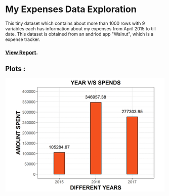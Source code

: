 # My Expenses Data Exploration

This tiny dataset which contains about more than 1000 rows with 9 variables each has information about my expenses from April 2015 to till date. This dataset is obtained from an andriod app "Walnut", which is a expense tracker.   

### [View Report](http://htmlpreview.github.io/?https://github.com/chaitanya6761/My-Expenses-Data-Exploration/blob/master/MyExpensesDataExploration.html).
 
 

## Plots :
![](https://raw.githubusercontent.com/chaitanya6761/My-Expenses-Data-Exploration/master/outputs/outputs.gif)
